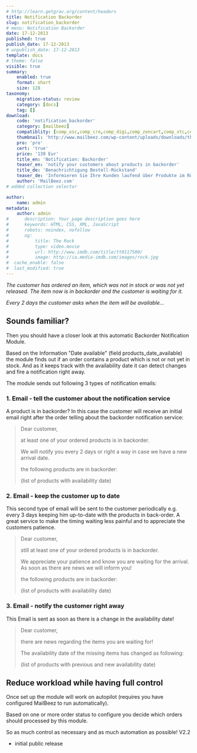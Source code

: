 ```yaml
---
# http://learn.getgrav.org/content/headers
title: Notification Backorder
slug: notification_backorder
# menu: Notification Backorder
date: 17-12-2013
published: true
publish_date: 17-12-2013
# unpublish_date: 17-12-2013
template: docs
# theme: false
visible: true
summary:
    enabled: true
    format: short
    size: 128
taxonomy:
    migration-status: review
    category: [docs]
    tag: []
download:
    code: 'notification_backorder'
    category: [mailbeez]
    compatiblity: [comp_osc,comp_cre,comp_digi,comp_zencart,comp_xtc,comp_gambio]
    thumbnail: 'http://www.mailbeez.com/wp-content/uploads/downloads/thumbnails/2013/03/icon_32.png'
    pro: 'pro'
    cert: 'true'
    price: '139 Eur'
    title_en: 'Notification: Backorder'
    teaser_en: 'notify your customers about products in backorder'
    title_de: 'Benachrichtigung Bestell-Rückstand'
    teaser_de: 'Informieren Sie Ihre Kunden laufend über Produkte im Rückstand'
    author: 'MailBeez.com'
# added collection selector

author:
    name: admin
metadata:
    author: admin
#      description: Your page description goes here
#      keywords: HTML, CSS, XML, JavaScript
#      robots: noindex, nofollow
#      og:
#          title: The Rock
#          type: video.movie
#          url: http://www.imdb.com/title/tt0117500/
#          image: http://ia.media-imdb.com/images/rock.jpg
#  cache_enable: false
#  last_modified: true
---
```


*The customer has ordered an item, which was not in stock or was not yet released. The item now is in backorder and the customer is waiting for it.*

*Every 2 days the customer asks when the item will be available...*

## Sounds familiar?

Then you should have a closer look at this automatic Backorder Notification Module.

Based on the Information "Date available" (field products\_date\_available) the module finds out if an order contains a product which is not or not yet in stock. And as it keeps track with the availability date it can detect changes and fire a notification right away.

The module sends out following 3 types of notification emails:

### 1. Email - tell the customer about the notification service

A product is in backorder? In this case the customer will receive an initial email right after the order telling about the backorder notification service:

> Dear customer,   
>   
>  at least one of your ordered products is in backorder.   
>   
>  We will notify you every 2 days or right a way in case we have a new arrival date.   
>   
>  the following products are in backorder:   
>   
>  (list of products with availability date)

### 2. Email - keep the customer up to date

This second type of email will be sent to the customer periodically e.g. every 3 days keeping him up-to-date with the products in back-order. A great service to make the timing waiting less painful and to appreciate the customers patience.

> Dear customer,   
>   
>  still at least one of your ordered products is in backorder.   
>   
>  We appreciate your patience and know you are waiting for the arrival. As soon as there are news we will inform you!   
>   
>  the following products are in backorder:   
>   
>  (list of products with availability date)

### 3. Email - notify the customer right away

This Email is sent as soon as there is a change in the availability date!

> Dear customer,   
>   
>  there are news regarding the items you are waiting for!   
>   
>  The availability date of the missing items has changed as following:   
>   
>  (list of products with previous and new availability date)

## Reduce workload while having full control

Once set up the module will work on autopilot (requires you have configured MailBeez to run automatically).

Based on one or more order status to configure you decide which orders should processed by this module.

So as much control as necessary and as much automation as possible!
V2.2
- initial public release